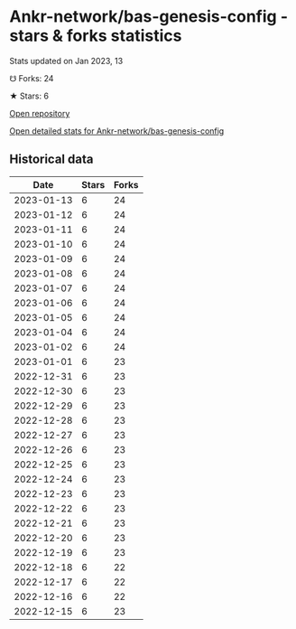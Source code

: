 # Ankr-network/bas-genesis-config - stars & forks statistics

Stats updated on Jan 2023, 13

☋ Forks: 24

★ Stars: 6

[Open repository](https://github.com/Ankr-network/bas-genesis-config)

[Open detailed stats for Ankr-network/bas-genesis-config](https://reviewgithub.com/rep/Ankr-network/bas-genesis-config)

## Historical data
| Date | Stars | Forks |
|------|-------|-------|
| 2023-01-13 | 6 | 24 | 
| 2023-01-12 | 6 | 24 | 
| 2023-01-11 | 6 | 24 | 
| 2023-01-10 | 6 | 24 | 
| 2023-01-09 | 6 | 24 | 
| 2023-01-08 | 6 | 24 | 
| 2023-01-07 | 6 | 24 | 
| 2023-01-06 | 6 | 24 | 
| 2023-01-05 | 6 | 24 | 
| 2023-01-04 | 6 | 24 | 
| 2023-01-02 | 6 | 24 | 
| 2023-01-01 | 6 | 23 | 
| 2022-12-31 | 6 | 23 | 
| 2022-12-30 | 6 | 23 | 
| 2022-12-29 | 6 | 23 | 
| 2022-12-28 | 6 | 23 | 
| 2022-12-27 | 6 | 23 | 
| 2022-12-26 | 6 | 23 | 
| 2022-12-25 | 6 | 23 | 
| 2022-12-24 | 6 | 23 | 
| 2022-12-23 | 6 | 23 | 
| 2022-12-22 | 6 | 23 | 
| 2022-12-21 | 6 | 23 | 
| 2022-12-20 | 6 | 23 | 
| 2022-12-19 | 6 | 23 | 
| 2022-12-18 | 6 | 22 | 
| 2022-12-17 | 6 | 22 | 
| 2022-12-16 | 6 | 22 | 
| 2022-12-15 | 6 | 23 | 

